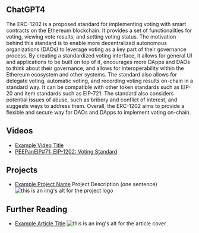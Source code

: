 ## ChatGPT4

The ERC-1202 is a proposed standard for implementing voting with smart contracts on the Ethereum blockchain. It provides a set of functionalities for voting, viewing vote results, and setting voting status. The motivation behind this standard is to enable more decentralized autonomous organizations (DAOs) to leverage voting as a key part of their governance process. By creating a standardized voting interface, it allows for general UI and applications to be built on top of it, encourages more DApps and DAOs to think about their governance, and allows for interoperability within the Ethereum ecosystem and other systems. The standard also allows for delegate voting, automatic voting, and recording voting results on-chain in a standard way. It can be compatible with other token standards such as EIP-20 and item standards such as EIP-721. The standard also considers potential issues of abuse, such as bribery and conflict of interest, and suggests ways to address them. Overall, the ERC-1202 aims to provide a flexible and secure way for DAOs and DApps to implement voting on-chain.

## Videos

- [Example Video Title](https://www.youtube.com/watch?v=TDGq4aeevgY)
- [PEEPanEIP#71: EIP-1202: Voting Standard](https://www.youtube.com/watch?v=3PLYW644kG0&list=PL4cwHXAawZxqu0PKKyMzG_3BJV_xZTi1F&index=42)

## Projects

- [Example Project Name](https://xxxx.xxx/xxxxx) Project Description (one sentence) ![this is an img's alt for the project logo](https://xxxx.xxx/project-logo.xxx)

## Further Reading

- [Example Article Title](https://xxxx.xxx/xxxxx) ![this is an img's alt for the article cover](https://xxxx.xxx/article-cover.xxx)
